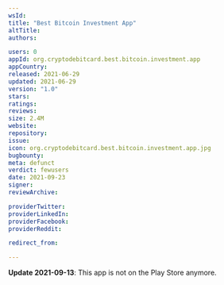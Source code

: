 ```yaml
---
wsId: 
title: "Best Bitcoin Investment App"
altTitle: 
authors:

users: 0
appId: org.cryptodebitcard.best.bitcoin.investment.app
appCountry: 
released: 2021-06-29
updated: 2021-06-29
version: "1.0"
stars: 
ratings: 
reviews: 
size: 2.4M
website: 
repository: 
issue: 
icon: org.cryptodebitcard.best.bitcoin.investment.app.jpg
bugbounty: 
meta: defunct
verdict: fewusers
date: 2021-09-23
signer: 
reviewArchive:

providerTwitter: 
providerLinkedIn: 
providerFacebook: 
providerReddit: 

redirect_from:

---
```


**Update 2021-09-13**: This app is not on the Play Store anymore.

